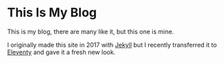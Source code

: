 # This Is My Blog

This is my blog, there are many like it, but this one is mine.

I originally made this site in 2017 with [Jekyll](https://jekyllrb.com/) but I recently transferred it to [Eleventy](https://www.11ty.dev/) and gave it a fresh new look.  
